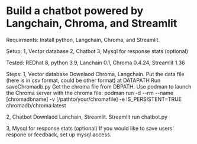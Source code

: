 # Build a chatbot powered by Langchain, Chroma, and Streamlit




Requirments:
Install python, Langchain, Chroma, and Streamlit.

Setup:
1, Vector database
2, Chatbot
3, Mysql for response stats (optional)

Tested:
REDhat 8, python 3.9, Lanchain 0.1, Chroma 0.4.24, Streamlit 1.36


Steps:
1, Vector database
Downlaod Chroma, Langchain. 
Put the data file (here is in csv format, could be other format) at DATAPATH
Run saveChromadb.py
Get the chroma file from DBPATH.
Use podman to launch the Chroma server with the chroma file:
podman run -d --rm --name [chromadbname] -v [/pathto/your/chromafile] -e IS_PERSISTENT=TRUE  chromadb/chroma:latest

2, Chatbot
Downlaod Lanchain, Streamlit.
Streamlit run chatbot.py

3, Mysql for response stats (optional)
If you would like to save users' respone or feedback, set up mysql access.


